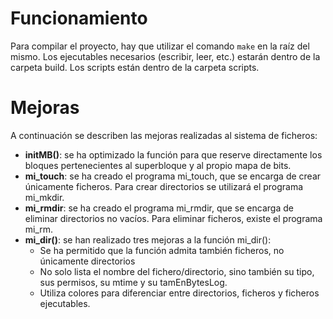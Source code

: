 # Funcionamiento
Para compilar el proyecto, hay que utilizar el comando ```make``` en la raíz del mismo.
Los ejecutables necesarios (escribir, leer, etc.) estarán dentro de la carpeta build.
Los scripts están dentro de la carpeta scripts.

# Mejoras
A continuación se describen las mejoras realizadas al sistema de ficheros:
- **initMB()**: se ha optimizado la función para que reserve directamente
los bloques pertenecientes al superbloque y al propio mapa de bits.
- **mi_touch**: se ha creado el programa mi_touch, que se encarga de crear únicamente
ficheros. Para crear directorios se utilizará el programa mi_mkdir.
- **mi_rmdir**: se ha creado el programa mi_rmdir, que se encarga de eliminar
directorios no vacíos. Para eliminar ficheros, existe el programa mi_rm.
- **mi_dir()**: se han realizado tres mejoras a la función mi_dir():
    - Se ha permitido que la función admita también ficheros, no 
    únicamente directorios
    - No solo lista el nombre del fichero/directorio, sino también su tipo,
    sus permisos, su mtime y su tamEnBytesLog.
    - Utiliza colores para diferenciar entre directorios, ficheros y
    ficheros ejecutables.